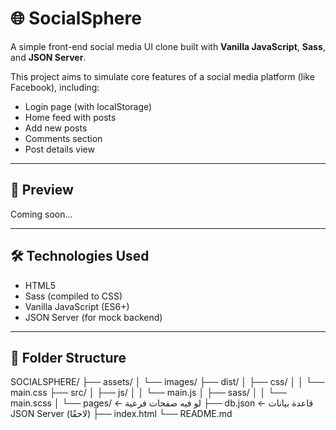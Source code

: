 # 🌐 SocialSphere

A simple front-end social media UI clone built with **Vanilla JavaScript**, **Sass**, and **JSON Server**.

This project aims to simulate core features of a social media platform (like Facebook), including:
- Login page (with localStorage)
- Home feed with posts
- Add new posts
- Comments section
- Post details view

---

## 📸 Preview

Coming soon...

---

## 🛠️ Technologies Used

- HTML5
- Sass (compiled to CSS)
- Vanilla JavaScript (ES6+)
- JSON Server (for mock backend)

---

## 📁 Folder Structure

SOCIALSPHERE/
├── assets/
│   └── images/
├── dist/
│   ├── css/
│   │   └── main.css
├── src/
│   ├── js/
│   │   └── main.js
│   ├── sass/
│   │   └── main.scss
│   └── pages/           ← لو فيه صفحات فرعية
├── db.json              ← قاعدة بيانات JSON Server (لاحقًا)
├── index.html
└── README.md
